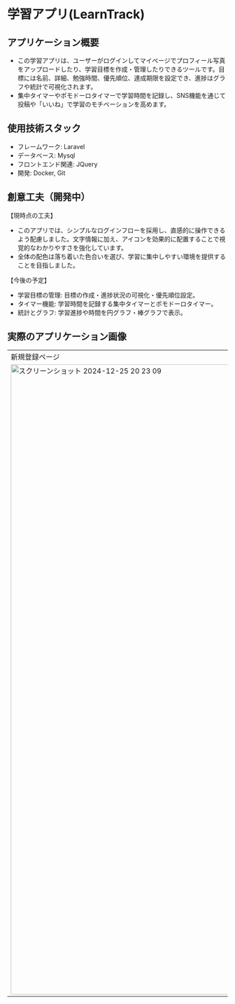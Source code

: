 # 学習アプリ(LearnTrack)
## アプリケーション概要
- この学習アプリは、ユーザーがログインしてマイページでプロフィール写真をアップロードしたり、学習目標を作成・管理したりできるツールです。目標には名前、詳細、勉強時間、優先順位、達成期限を設定でき、進捗はグラフや統計で可視化されます。
- 集中タイマーやポモドーロタイマーで学習時間を記録し、SNS機能を通じて投稿や「いいね」で学習のモチベーションを高めます。
## 使用技術スタック
- フレームワーク: Laravel
- データベース: Mysql
- フロントエンド関連: JQuery
- 開発: Docker, Git
## 創意工夫（開発中）
【現時点の工夫】
- このアプリでは、シンプルなログインフローを採用し、直感的に操作できるよう配慮しました。文字情報に加え、アイコンを効果的に配置することで視覚的なわかりやすさを強化しています。
- 全体の配色は落ち着いた色合いを選び、学習に集中しやすい環境を提供することを目指しました。

【今後の予定】
- 学習目標の管理: 目標の作成・進捗状況の可視化・優先順位設定。
- タイマー機能: 学習時間を記録する集中タイマーとポモドーロタイマー。
- 統計とグラフ: 学習進捗や時間を円グラフ・棒グラフで表示。
## 実際のアプリケーション画像
<table>
  <tr>
    <td>
      新規登録ページ
    </td>
    <td>
      ログインページ
    </td>
  </tr>
  <tr>
    <td>
        <img width="1440" alt="スクリーンショット 2024-12-25 20 23 09" src="https://github.com/user-attachments/assets/5e4f30ae-1b8b-4a4d-92af-f7a24dbc566b" />
    </td>
    <td>
        <img width="1440" alt="スクリーンショット 2024-12-25 20 23 55" src="https://github.com/user-attachments/assets/35576a8e-4cbb-41ad-ae34-87e52f42fdb6" />
    </td>
  </tr>
</table>